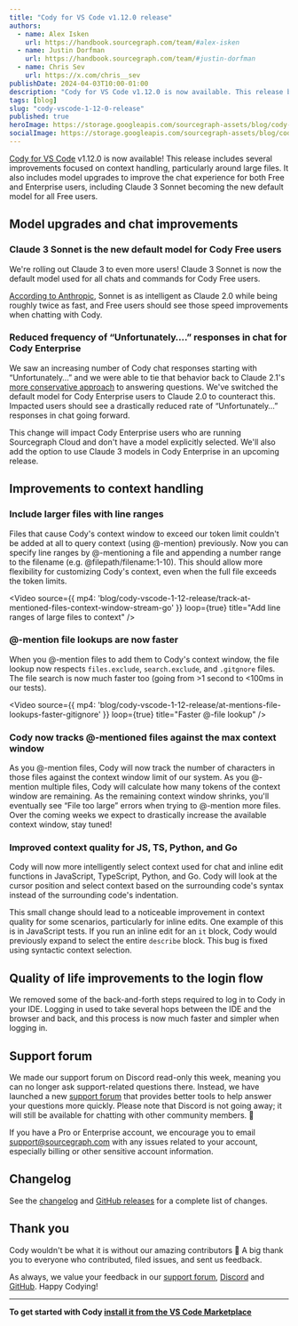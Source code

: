 ```yaml
---
title: "Cody for VS Code v1.12.0 release"
authors:
  - name: Alex Isken
    url: https://handbook.sourcegraph.com/team/#alex-isken
  - name: Justin Dorfman
    url: https://handbook.sourcegraph.com/team/#justin-dorfman
  - name: Chris Sev
    url: https://x.com/chris__sev
publishDate: 2024-04-03T10:00-01:00
description: "Cody for VS Code v1.12.0 is now available. This release brings Claude 3 Sonnet to Cody Free users as the new default model plus several improvements for context handling."
tags: [blog]
slug: "cody-vscode-1-12-0-release"
published: true
heroImage: https://storage.googleapis.com/sourcegraph-assets/blog/cody-vscode-1.12.0-og-image.png
socialImage: https://storage.googleapis.com/sourcegraph-assets/blog/cody-vscode-1.12.0-og-image.png
--- 
```


[Cody for VS Code](https://marketplace.visualstudio.com/items?itemName=sourcegraph.cody-ai) v1.12.0 is now available! This release includes several improvements focused on context handling, particularly around large files. It also includes model upgrades to improve the chat experience for both Free and Enterprise users, including Claude 3 Sonnet becoming the new default model for all Free users.

<YouTube
  id="TcJMMvCVrn4"
  showTitle={true}
/>

## Model upgrades and chat improvements

### Claude 3 Sonnet is the new default model for Cody Free users

We're rolling out Claude 3 to even more users! Claude 3 Sonnet is now the default model used for all chats and commands for Cody Free users.

[According to Anthropic](https://www.anthropic.com/news/claude-3-family), Sonnet is as intelligent as Claude 2.0 while being roughly twice as fast, and Free users should see those speed improvements when chatting with Cody.


### Reduced frequency of “Unfortunately….” responses in chat for Cody Enterprise 

We saw an increasing number of Cody chat responses starting with “Unfortunately…” and we were able to tie that behavior back to Claude 2.1's [more conservative approach](https://www.anthropic.com/news/claude-2-1-prompting) to answering questions. We've switched the default model for Cody Enterprise users to Claude 2.0 to counteract this. Impacted users should see a drastically reduced rate of “Unfortunately…” responses in chat going forward.

This change will impact Cody Enterprise users who are running Sourcegraph Cloud and don't have a model explicitly selected. We'll also add the option to use Claude 3 models in Cody Enterprise in an upcoming release.


## Improvements to context handling

### Include larger files with line ranges

Files that cause Cody's context window to exceed our token limit couldn't be added at all to query context (using @-mention) previously. Now you can specify line ranges by @-mentioning a file and appending a number range to the filename (e.g. @filepath/filename:1-10).  This should allow more flexibility for customizing Cody's context, even when the full file exceeds the token limits.

<Video 
  source={{
    mp4: 'blog/cody-vscode-1-12-release/track-at-mentioned-files-context-window-stream-go'
  }}
  loop={true}
  title="Add line ranges of large files to context"
/>


### @-mention file lookups are now faster

When you @-mention files to add them to Cody's context window, the file lookup now respects `files.exclude`, `search.exclude`, and `.gitgnore` files. The file search is now much faster too (going from >1 second to &lt;100ms in our tests).

<Video 
  source={{
    mp4: 'blog/cody-vscode-1-12-release/at-mentions-file-lookups-faster-gitignore'
  }}
  loop={true}
  title="Faster @-file lookup"
/>

### Cody now tracks @-mentioned files against the max context window

As you @-mention files, Cody will now track the number of characters in those files against the context window limit of our system. As you @-mention multiple files, Cody will calculate how many tokens of the context window are remaining. As the remaining context window shrinks, you'll eventually see “File too large” errors when trying to @-mention more files.  Over the coming weeks we expect to drastically increase the available context window, stay tuned!


### Improved context quality for JS, TS, Python, and Go

Cody will now more intelligently select context used for chat and inline edit functions in JavaScript, TypeScript, Python, and Go. Cody will look at the cursor position and select context based on the surrounding code's syntax instead of the surrounding code's indentation.

This small change should lead to a noticeable improvement in context quality for some scenarios, particularly for inline edits. One example of this is in JavaScript tests. If you run an inline edit for an `it` block, Cody would previously expand to select the entire `describe` block. This bug is fixed using syntactic context selection.


## Quality of life improvements to the login flow

We removed some of the back-and-forth steps required to log in to Cody in your IDE. Logging in used to take several hops between the IDE and the browser and back, and this process is now much faster and simpler when logging in.


## Support forum

We made our support forum on Discord read-only this week, meaning you can no longer ask support-related questions there. Instead, we have launched a new [support forum](https://community.sourcegraph.com/) that provides better tools to help answer your questions more quickly. Please note that Discord is not going away; it will still be available for chatting with other community members. 🙂

If you have a Pro or Enterprise account, we encourage you to email [support@sourcegraph.com](mailto:support@sourcegraph.com) with any issues related to your account, especially billing or other sensitive account information.


## Changelog

See the [changelog](https://github.com/sourcegraph/cody/releases/tag/vscode-v1.12.0) and [GitHub releases](https://github.com/sourcegraph/cody/releases) for a complete list of changes.


## Thank you

Cody wouldn't be what it is without our amazing contributors 💖 A big thank you to everyone who contributed, filed issues, and sent us feedback.

As always, we value your feedback in our [support forum](https://community.sourcegraph.com/), [Discord](https://discord.com/servers/sourcegraph-969688426372825169) and [GitHub](https://github.com/sourcegraph/cody/discussions). Happy Codying!


---

**To get started with Cody [install it from the VS Code Marketplace](https://marketplace.visualstudio.com/items?itemName=sourcegraph.cody-ai)**
